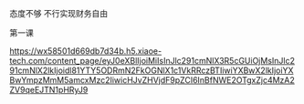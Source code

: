 态度不够
不行实现财务自由

第一课

https://wx58501d669db7d34b.h5.xiaoe-tech.com/content_page/eyJ0eXBlIjoiMiIsInJlc291cmNlX3R5cGUiOjMsInJlc291cmNlX2lkIjoidl81YTY5ODRmN2FkOGNlX1c1VkRRczBTIiwiYXBwX2lkIjoiYXBwYmpzMmM5amcxMzc2IiwicHJvZHVjdF9pZCI6InBfNWE2OTgxZjc4MzA2ZV9qeEJTN1pHRyJ9